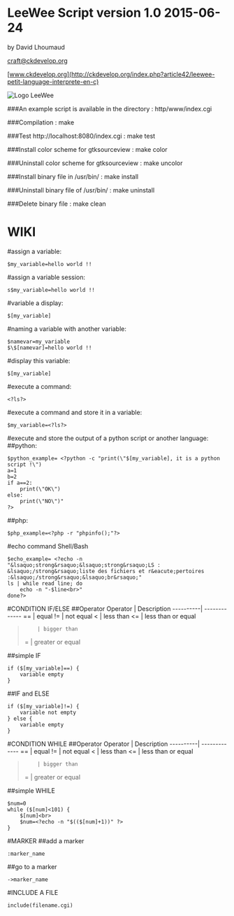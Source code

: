 LeeWee Script version 1.0 2015-06-24
==================================
by David Lhoumaud

craft@ckdevelop.org

[www.ckdevelop.org](http://ckdevelop.org/index.php?article42/leewee-petit-language-interprete-en-c)

![Logo LeeWee](https://github.com/davidlhoumaud/LeeWee/blob/master/thumbnail.jpg "Logo LeeWee")

###An example script is available in the directory :
http/www/index.cgi 

###Compilation :
make

###Test http://localhost:8080/index.cgi :
make test

###Install color scheme for gtksourceview :
make color

###Uninstall color scheme for gtksourceview :
make uncolor

###Install binary file in /usr/bin/ :
make install

###Uninstall binary file of /usr/bin/ :
make uninstall

###Delete binary file :
make clean


WIKI
====

#assign a variable: 
```
$my_variable=hello world !!
```
#assign a variable session: 
```
s$my_variable=hello world !!
```

#variable a display:
```
$[my_variable]
```

#naming a variable with another variable:
```
$namevar=my_variable
$\$[namevar]=hello world !!
```

#display this variable:
```
$[my_variable]
```

#execute a command:
```
<?ls?>
```
#execute a command and store it in a variable:
```
$my_variable=<?ls?>
```

#execute and store the output of a python script or another language:
##python:
```
$python_example= <?python -c "print(\"$[my_variable], it is a python script !\")
a=1
b=2
if a==2:
    print(\"OK\")
else:
    print(\"NO\")"
?>
```

##php:
```
$php_example=<?php -r "phpinfo();"?>
```

#echo command Shell/Bash
```
$echo_example= <?echo -n "&lsaquo;strong&rsaquo;&lsaquo;strong&rsaquo;LS : &lsaquo;/strong&rsaquo;liste des fichiers et r&eacute;pertoires :&lsaquo;/strong&rsaquo;&lsaquo;br&rsaquo;"
ls | while read line; do
    echo -n "-$line<br>"
done?>
```

#CONDITION IF/ELSE
##Operator
Operator  | Description
----------| -------------
==        | equal
!=        | not equal
<         | less than
<=        | less than or equal
>         | bigger than
>=        | greater or equal

##simple IF
```
if ($[my_variable]==) {
    variable empty
}
```

##IF and ELSE
```
if ($[my_variable]!=) {
    variable not empty
} else {
    variable empty
}
```

#CONDITION WHILE
##Operator
Operator  | Description
----------| -------------
==        | equal
!=        | not equal
<         | less than
<=        | less than or equal
>         | bigger than
>=        | greater or equal

##simple WHILE
```
$num=0
while ($[num]<101) {
    $[num]<br>
    $num=<?echo -n "$(($[num]+1))" ?>
}
```

#MARKER
##add a marker
```
:marker_name
```
##go to a marker
```
->marker_name
```

#INCLUDE A FILE
```
include(filename.cgi)
```
